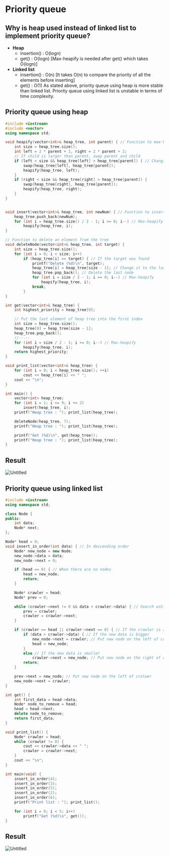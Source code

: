 # Priority queue

## Why is heap used instead of linked list to implement priority queue?
* **Heap**
  * insertion() : O(logn)
  * get() : O(logn) [Max-heapify is needed after get() which takes O(logn)]
* **Linked list**
  * insertion() : O(n) [It takes O(n) to compare the priority of all the elements before inserting]
  * get() : O(1)
As stated above, priority queue using heap is more stable than linked list. Priority queue using linked list is unstable in terms of time complexity.

## Priority queue using heap
~~~C++
#include <iostream>
#include <vector>
using namespace std;

void heapify(vector<int>& heap_tree, int parent) { // Function to max-heapify the tree
    int size = heap_tree.size();
    int left = 2 * parent + 1, right = 2 * parent + 2;
    // If child is larger than parent, swap parent and child
    if (left < size && heap_tree[left] > heap_tree[parent]) { // Changing the inequality sign makes it min-heapify
        swap(heap_tree[left], heap_tree[parent]);
        heapify(heap_tree, left);
    }
    if (right < size && heap_tree[right] > heap_tree[parent]) {
        swap(heap_tree[right], heap_tree[parent]);
        heapify(heap_tree, right);
    }
}


void insert(vector<int>& heap_tree, int newNum) { // Function to insert an element into the tree
    heap_tree.push_back(newNum);
    for (int i = heap_tree.size() / 2 - 1; i >= 0; i--) // Max-heapify
        heapify(heap_tree, i);
}

// Function to delete an element from the tree
void deleteNode(vector<int>& heap_tree, int target) {
    int size = heap_tree.size();
    for (int i = 0; i < size; i++)
        if (heap_tree[i] == target) { // If the target was found
            printf("Delete (%d)\n", target);
            heap_tree[i] = heap_tree[size - 1]; // Change it to the last node
            heap_tree.pop_back(); // Delete the last node
            for (int i = size / 2 - 1; i >= 0; i--) // Max-heapify
                heapify(heap_tree, i);
            break;
        }
}

int get(vector<int>& heap_tree) {
    int highest_priority = heap_tree[0];

    // Put the last element of heap tree into the first index
    int size = heap_tree.size();
    heap_tree[0] = heap_tree[size - 1];
    heap_tree.pop_back();
    //-----
    for (int i = size / 2 - 1; i >= 0; i--) // Max-heapify
        heapify(heap_tree, i);
    return highest_priority;
}

void print_list(vector<int>& heap_tree) {
    for (int i = 0; i < heap_tree.size(); ++i)
        cout << heap_tree[i] << " ";
    cout << "\n";
}

int main() {
    vector<int> heap_tree;
    for (int i = 1; i <= 9; i += 2)
        insert(heap_tree, i);
    printf("Heap tree : "); print_list(heap_tree);

    deleteNode(heap_tree, 7);
    printf("Heap tree : "); print_list(heap_tree);

    printf("Get (%d)\n", get(heap_tree));
    printf("Heap tree : "); print_list(heap_tree);
}
~~~
## Result
![Untitled](https://user-images.githubusercontent.com/67142421/148804359-b3bc1e37-6b7a-44ba-ae3c-5ac311296b27.png)


## Priority queue using linked list
~~~C++
#include <iostream>
using namespace std;

class Node {
public:
	int data;
	Node* next;
};

Node* head = 0;
void insert_in_order(int data) { // In descending order
	Node* new_node = new Node;
	new_node->data = data;
	new_node->next = 0;

	if (head == 0) { // When there are no nodes
		head = new_node;
		return;
	}

	Node* crawler = head;
	Node* prev = 0;

	while (crawler->next != 0 && data < crawler->data) { // Search until the new data is bigger
		prev = crawler;
		crawler = crawler->next;
	}

	if (crawler == head || crawler->next == 0) { // If the crawler is at head or rear
		if (data > crawler->data) { // If the new data is bigger
			new_node->next = crawler; // Put new node on the left of cralwer
			head = new_node;
		}
		else // If the new data is smaller
			crawler->next = new_node; // Put new node on the right of cralwer
		return;
	}

	prev->next = new_node; // Put new node on the left of cralwer
	new_node->next = crawler;
}

int get() {
	int first_data = head->data;
	Node* node_to_remove = head;
	head = head->next;
	delete node_to_remove;
	return first_data;
}

void print_list() {
	Node* crawler = head;
	while (crawler != 0) {
		cout << crawler->data << " ";
		crawler = crawler->next;
	}
	cout << "\n";
}

int main(void) {
	insert_in_order(4);
	insert_in_order(3);
	insert_in_order(5);
	insert_in_order(2);
	insert_in_order(6);
	printf("Print list : "); print_list();

	for (int i = 0; i < 5; i++)
		printf("Get (%d)\n", get());
}
~~~
## Result
![Untitled](https://user-images.githubusercontent.com/67142421/148802846-f311382e-9a1f-4724-bba5-734dd38000e2.png)

